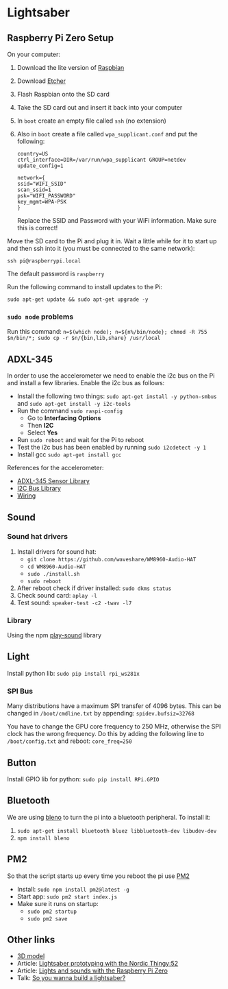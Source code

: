 # Lightsaber

## Raspberry Pi Zero Setup

On your computer:

1. Download the lite version of [Raspbian](https://www.raspberrypi.org/downloads/raspbian/)
2. Download [Etcher](https://www.balena.io/etcher/)
3. Flash Raspbian onto the SD card
4. Take the SD card out and insert it back into your computer
5. In `boot` create an empty file called `ssh` (no extension)
6. Also in `boot` create a file called `wpa_supplicant.conf` and put the following:

    ```
    country=US
    ctrl_interface=DIR=/var/run/wpa_supplicant GROUP=netdev
    update_config=1

    network={
    ssid="WIFI_SSID"
    scan_ssid=1
    psk="WIFI_PASSWORD"
    key_mgmt=WPA-PSK
    }
    ```
    Replace the SSID and Password with your WiFi information. Make sure this is correct!

Move the SD card to the Pi and plug it in. Wait a little while for it to start up and then ssh into it (you must be connected to the same network):
```
ssh pi@raspberrypi.local
```
The default password is `raspberry`

Run the following command to install updates to the Pi:
```
sudo apt-get update && sudo apt-get upgrade -y
```

### `sudo node` problems

Run this command: `n=$(which node); n=${n%/bin/node}; chmod -R 755 $n/bin/*; sudo cp -r $n/{bin,lib,share} /usr/local`

## ADXL-345

In order to use the accelerometer we need to enable the i2c bus on the Pi and install a few libraries. Enable the i2c bus as follows:

- Install the following two things: `sudo apt-get install -y python-smbus` and `sudo apt-get install -y i2c-tools`
- Run the command `sudo raspi-config`
    - Go to **Interfacing Options**
    - Then **I2C**
    - Select **Yes**
- Run `sudo reboot` and wait for the Pi to reboot
- Test the i2c bus has been enabled by running `sudo i2cdetect -y 1`
- Install gcc `sudo apt-get install gcc`

References for the accelerometer:
- [ADXL-345 Sensor Library](https://github.com/skylarstein/adxl345-sensor)
- [I2C Bus Library](https://www.npmjs.com/package/i2c-bus)
- [Wiring](https://tutorials-raspberrypi.com/measuring-rotation-and-acceleration-raspberry-pi/)

## Sound

### Sound hat drivers

1. Install drivers for sound hat:
    - `git clone https://github.com/waveshare/WM8960-Audio-HAT`
    - `cd WM8960-Audio-HAT`
    - `sudo ./install.sh`
    - `sudo reboot`
2. After reboot check if driver installed: `sudo dkms status`
3. Check sound card: `aplay -l`
4. Test sound: `speaker-test -c2 -twav -l7`

### Library

Using the npm [play-sound](https://www.npmjs.com/package/play-sound) library

## Light

Install python lib: `sudo pip install rpi_ws281x`

### SPI Bus

Many distributions have a maximum SPI transfer of 4096 bytes. This can be changed in `/boot/cmdline.txt` by appending: `spidev.bufsiz=32768`

You have to change the GPU core frequency to 250 MHz, otherwise the SPI clock has the wrong frequency. Do this by adding the following line to `/boot/config.txt` and reboot: `core_freq=250`

## Button

Install GPIO lib for python: `sudo pip install RPi.GPIO`

## Bluetooth

We are using [bleno](https://github.com/noble/bleno) to turn the pi into a bluetooth peripheral. To install it:

1. `sudo apt-get install bluetooth bluez libbluetooth-dev libudev-dev`
2. `npm install bleno`

## PM2

So that the script starts up every time you reboot the pi use [PM2](https://pm2.keymetrics.io/docs/usage/quick-start/)

- Install: `sudo npm install pm2@latest -g`
- Start app: `sudo pm2 start index.js`
- Make sure it runs on startup:
    - `sudo pm2 startup`
    - `sudo pm2 save`

## Other links

- [3D model](https://ultimaker.com/learn/3d-printed-lightsaber-design-philosophy-and-printing-tips)
- Article: [Lightsaber prototyping with the Nordic Thingy:52](https://medium.com/@gerybbg/lightsaber-prototyping-with-the-nordic-thingy-52-890d54493b86)
- Article: [Lights and sounds with the Raspberry Pi Zero](https://medium.com/@gerybbg/lights-and-sounds-with-the-raspberry-pi-zero-d048f0c6983b)
- Talk: [So you wanna build a lightsaber?](https://www.youtube.com/watch?v=pAVG7oWOD-M)